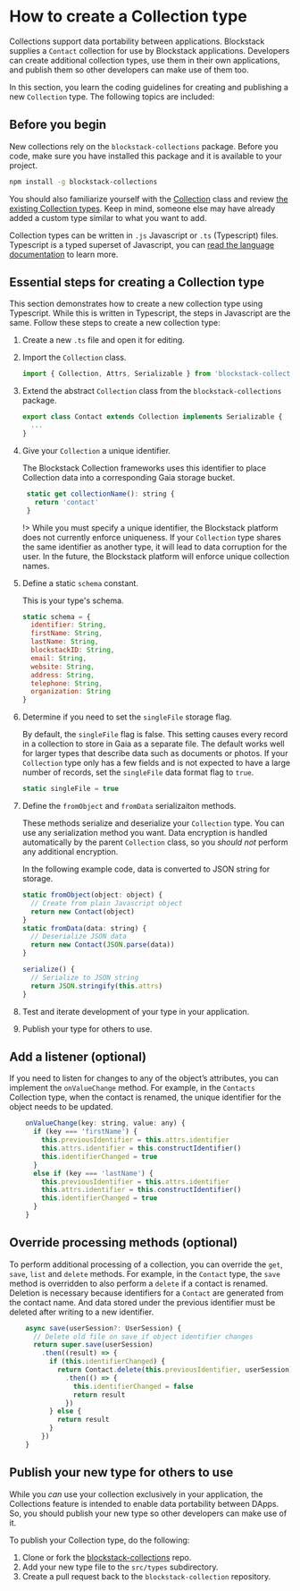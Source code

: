---
---

# How to create a Collection type

Collections support data portability between applications. Blockstack supplies a `Contact` collection for use by Blockstack applications. Developers can create additional collection types, use them in their own applications, and publish them so other developers can make use of them too.

In this section, you learn the coding guidelines for creating and publishing a new `Collection` type. The following topics are included:

## Before you begin

New collections rely on the `blockstack-collections` package. Before you code, make sure you have installed this package and it is available to your project.

```bash
npm install -g blockstack-collections
```

You should also familiarize yourself with the [Collection](https://github.com/blockstack/blockstack-collections/blob/master/src/types/collection.ts) class and review [the existing Collection types](https://github.com/blockstack/blockstack-collections/tree/master/src/types). Keep in mind, someone else may have already added a custom type similar to what you want to add.

Collection types can be written in `.js` Javascript or `.ts` (Typescript) files. Typescript is a typed superset of Javascript, you can [read the language documentation](https://www.typescriptlang.org/) to learn more.

## Essential steps for creating a Collection type

This section demonstrates how to create a new collection type using Typescript. While this is written in Typescript, the steps in Javascript are the same. Follow these steps to create a new collection type:

1. Create a new `.ts` file and open it for editing.
2. Import the `Collection` class.

   ```js
   import { Collection, Attrs, Serializable } from 'blockstack-collections';
   ```

3. Extend the abstract `Collection` class from the `blockstack-collections` package.

   ```js
   export class Contact extends Collection implements Serializable {
     ...
   }
   ```

4. Give your `Collection` a unique identifier.

   The Blockstack Collection frameworks uses this identifier to place Collection data into a corresponding Gaia storage bucket.

   ```js
    static get collectionName(): string {
      return 'contact'
    }
   ```

   !> While you must specify a unique identifier, the Blockstack platform does not currently enforce uniqueness. If your `Collection` type shares the same identifier as another type, it will lead to data corruption for the user. In the future, the Blockstack platform will enforce unique collection names.

5. Define a static `schema` constant.

   This is your type's schema.

   ```jsx
   static schema = {
     identifier: String,
     firstName: String,
     lastName: String,
     blockstackID: String,
     email: String,
     website: String,
     address: String,
     telephone: String,
     organization: String
   }
   ```

6. Determine if you need to set the `singleFile` storage flag.

   By default, the `singleFile` flag is false. This setting causes every record in a collection to store in Gaia as a separate file. The default works well for larger types that describe data such as documents or photos. If your `Collection` type only has a few fields and is not expected to have a large number of records, set the `singleFile` data format flag to `true`.

   ```jsx
   static singleFile = true
   ```

7. Define the `fromObject` and `fromData` serializaiton methods.

   These methods serialize and deserialize your `Collection` type. You can use any serialization method you want. Data encryption is handled automatically by the parent `Collection` class, so you _should not_ perform any additional encryption.

   In the following example code, data is converted to JSON string for storage.

   ```jsx
   static fromObject(object: object) {
     // Create from plain Javascript object
     return new Contact(object)
   }
   static fromData(data: string) {
     // Deserialize JSON data
     return new Contact(JSON.parse(data))
   }

   serialize() {
     // Serialize to JSON string
     return JSON.stringify(this.attrs)
   }
   ```

8. Test and iterate development of your type in your application.
9. Publish your type for others to use.

## Add a listener (optional)

If you need to listen for changes to any of the object’s attributes, you can implement the `onValueChange` method. For example, in the `Contacts` Collection type, when the contact is renamed, the unique identifier for the object needs to be updated.

```jsx
    onValueChange(key: string, value: any) {
      if (key === 'firstName') {
        this.previousIdentifier = this.attrs.identifier
        this.attrs.identifier = this.constructIdentifier()
        this.identifierChanged = true
      }
      else if (key === 'lastName') {
        this.previousIdentifier = this.attrs.identifier
        this.attrs.identifier = this.constructIdentifier()
        this.identifierChanged = true
      }
    }
```

## Override processing methods (optional)

To perform additional processing of a collection, you can override the `get`, `save`, `list` and `delete` methods. For example, in the `Contact` type, the `save` method is overridden to also perform a `delete` if a contact is renamed. Deletion is necessary because identifiers for a `Contact` are generated from the contact name. And data stored under the previous identifier must be deleted after writing to a new identifier.

```jsx
    async save(userSession?: UserSession) {
      // Delete old file on save if object identifier changes
      return super.save(userSession)
        .then((result) => {
          if (this.identifierChanged) {
            return Contact.delete(this.previousIdentifier, userSession)
              .then(() => {
                this.identifierChanged = false
                return result
              })
          } else {
            return result
          }
        })
    }
```

## Publish your new type for others to use

While you _can_ use your collection exclusively in your application, the Collections feature is intended to enable data portability between DApps. So, you should publish your new type so other developers can make use of it.

To publish your Collection type, do the following:

1. Clone or fork the [blockstack-collections](https://github.com/blockstack/blockstack-collections) repo.
2. Add your new type file to the `src/types` subdirectory.
3. Create a pull request back to the `blockstack-collection` repository.
